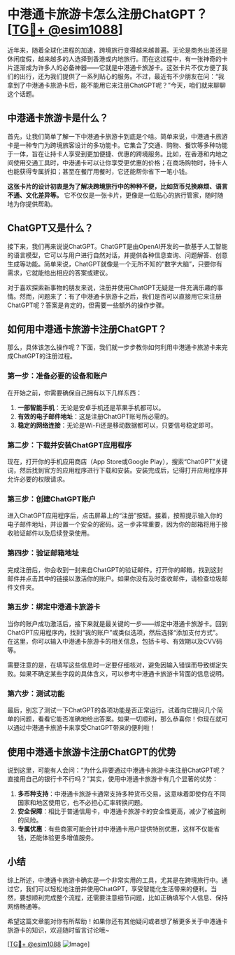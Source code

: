 # 中港通卡旅游卡怎么注册ChatGPT？[[TG💪+ @esim1088](https://t.me/s/esim1088)]

近年来，随着全球化进程的加速，跨境旅行变得越来越普遍。无论是商务出差还是休闲度假，越来越多的人选择到香港或内地旅行。而在这过程中，有一张神奇的卡片逐渐成为许多人的必备神器——它就是中港通卡旅游卡。这张卡片不仅方便了我们的出行，还为我们提供了一系列贴心的服务。不过，最近有不少朋友在问：“我拿到了中港通卡旅游卡后，能不能用它来注册ChatGPT呢？”今天，咱们就来聊聊这个话题。

## 中港通卡旅游卡是什么？

首先，让我们简单了解一下中港通卡旅游卡到底是个啥。简单来说，中港通卡旅游卡是一种专门为跨境旅客设计的多功能卡。它集合了交通、购物、餐饮等多种功能于一体，旨在让持卡人享受到更加便捷、优惠的跨境服务。比如，在香港和内地之间使用交通工具时，中港通卡可以让你享受更优惠的价格；在商场购物时，持卡人也能获得专属折扣；甚至在餐厅用餐时，它还能帮你省下一笔小钱。

**这张卡片的设计初衷是为了解决跨境旅行中的种种不便，比如货币兑换麻烦、语言不通、文化差异等。** 它不仅仅是一张卡片，更像是一位贴心的旅行管家，随时随地为你提供帮助。

## ChatGPT又是什么？

接下来，我们再来说说ChatGPT。ChatGPT是由OpenAI开发的一款基于人工智能的语言模型，它可以与用户进行自然对话，并提供各种信息查询、问题解答、创意生成等功能。简单来说，ChatGPT就像是一个无所不知的“数字大脑”，只要你有需求，它就能给出相应的答案或建议。

对于喜欢探索新事物的朋友来说，注册并使用ChatGPT无疑是一件充满乐趣的事情。然而，问题来了：有了中港通卡旅游卡之后，我们是否可以直接用它来注册ChatGPT呢？答案是肯定的，但需要一些额外的操作步骤。

## 如何用中港通卡旅游卡注册ChatGPT？

那么，具体该怎么操作呢？下面，我们就一步步教你如何利用中港通卡旅游卡来完成ChatGPT的注册过程。

### 第一步：准备必要的设备和账户

在开始之前，你需要确保自己拥有以下几样东西：

1. **一部智能手机**：无论是安卓手机还是苹果手机都可以。
2. **有效的电子邮件地址**：这是注册ChatGPT账号所必需的。
3. **稳定的网络连接**：无论是Wi-Fi还是移动数据都可以，只要信号稳定即可。

### 第二步：下载并安装ChatGPT应用程序

现在，打开你的手机应用商店（App Store或Google Play），搜索“ChatGPT”关键词，然后找到官方的应用程序进行下载和安装。安装完成后，记得打开应用程序并允许必要的权限请求。

### 第三步：创建ChatGPT账户

进入ChatGPT应用程序后，点击屏幕上的“注册”按钮。接着，按照提示输入你的电子邮件地址，并设置一个安全的密码。这一步非常重要，因为你的邮箱将用于接收验证邮件以及后续登录使用。

### 第四步：验证邮箱地址

完成注册后，你会收到一封来自ChatGPT的验证邮件。打开你的邮箱，找到这封邮件并点击其中的链接以激活你的账户。如果你没有及时查收邮件，请检查垃圾邮件文件夹。

### 第五步：绑定中港通卡旅游卡

当你的账户成功激活后，接下来就是最关键的一步——绑定中港通卡旅游卡。回到ChatGPT应用程序内，找到“我的账户”或类似选项，然后选择“添加支付方式”。在这里，你可以输入中港通卡旅游卡的相关信息，包括卡号、有效期以及CVV码等。

需要注意的是，在填写这些信息时一定要仔细核对，避免因输入错误而导致绑定失败。如果不确定某些字段的具体含义，可以参考中港通卡旅游卡背面的信息说明。

### 第六步：测试功能

最后，别忘了测试一下ChatGPT的各项功能是否正常运行。试着向它提问几个简单的问题，看看它能否准确地给出答案。如果一切顺利，那么恭喜你！你现在就可以通过中港通卡旅游卡来享受ChatGPT带来的便利啦！

## 使用中港通卡旅游卡注册ChatGPT的优势

说到这里，可能有人会问：“为什么非要通过中港通卡旅游卡来注册ChatGPT呢？直接用自己的银行卡不行吗？”其实，使用中港通卡旅游卡有几个显著的优势：

1. **多币种支持**：中港通卡旅游卡通常支持多种货币交易，这意味着即使你在不同国家和地区使用它，也不必担心汇率转换问题。
2. **安全保障**：相比于普通信用卡，中港通卡旅游卡的安全性更高，减少了被盗刷的风险。
3. **专属优惠**：有些商家可能会针对中港通卡用户提供特别优惠，这样不仅能省钱，还能体验更多增值服务。

## 小结

综上所述，中港通卡旅游卡确实是一个非常实用的工具，尤其是在跨境旅行中。通过它，我们可以轻松地注册并使用ChatGPT，享受智能化生活带来的便利。当然，要想顺利完成整个流程，还需要注意细节问题，比如正确填写个人信息、保持网络畅通等。

希望这篇文章能对你有所帮助！如果你还有其他疑问或者想了解更多关于中港通卡旅游卡的知识，欢迎随时留言讨论哦~

[[TG💪+ @esim1088](https://t.me/s/esim1088) ![Image](https://i.postimg.cc/4NQfJmqS/Snipaste-2025-05-13-00-14-12.png)]